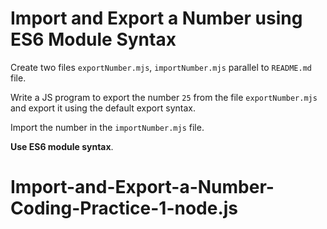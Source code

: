 # Import and Export a Number using ES6 Module Syntax

Create two files `exportNumber.mjs`, `importNumber.mjs` parallel to `README.md` file.

Write a JS program to export the number `25` from the file `exportNumber.mjs` and export it using the default export syntax.

Import the number in the `importNumber.mjs` file.

<b>Use ES6 module syntax</b>.
# Import-and-Export-a-Number-Coding-Practice-1-node.js
